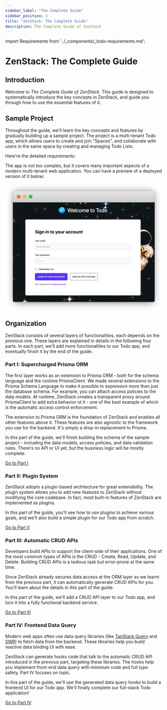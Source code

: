 ```yaml
---
sidebar_label: "The Complete Guide"
sidebar_position: 3
title: "ZenStack: The Complete Guide"
description: The Complete Guide of ZenStack
---
```


import Requirements from '../_components/_todo-requirements.md';

# ZenStack: The Complete Guide

## Introduction

Welcome to *The Complete Guide of ZenStack*. This guide is designed to systematically introduce the key concepts in ZenStack, and guide you through how to use the essential features of it.

## Sample Project

Throughout the guide, we'll learn the key concepts and features by gradually building up a sample project. The project is a multi-tenant Todo app, which allows users to create and join "Spaces", and collaborate with users in the same space by creating and managing Todo Lists.

Here're the detailed requirements:

<Requirements />

The app is not too complex, but it covers many important aspects of a modern multi-tenant web application. You can have a preview of a deployed version of it below:

[![Sample Todo App](../assets/todo-app-splash.png)](https://zenstack-todo.vercel.app/)

## Organization

ZenStack consists of several layers of functionalities, each depends on the previous one. These layers are explained in details in the following four parts. In each part, we'll add more functionalities to our Todo app, and eventually finish it by the end of the guide.

### Part I: Supercharged Prisma ORM

The first layer works as an extension to Prisma ORM - both for the schema language and the runtime PrismaClient. We made several extensions to the Prisma Schema Language to make it possible to expression more than just the database schema. For example, you can attach access policies to the data models. At runtime, ZenStack creates a transparent proxy around PrismaClient to add extra behavior ot it - one of the best example of which is the automatic access control enforcement.

The extension to Prisma ORM is the foundation of ZenStack and enables all other features above it. These features are also agnostic to the framework you use for the backend. It's simply a drop-in replacement to Prisma.

In this part of the guide, we'll finish building the schema of the sample project - including the data models, access policies, and data validation rules. There's no API or UI yet, but the business logic will be mostly complete.

[Go to Part I](/docs/the-complete-guide/part1)

### Part II: Plugin System

ZenStack adopts a plugin-based architecture for great extensibility. The plugin system allows you to add new features to ZenStack without modifying the core codebase. In fact, most built-in features of ZenStack are implemented as plugins.

In this part of the guide, you'll see how to use plugins to achieve various goals, and we'll also build a simple plugin for our Todo app from scratch.

[Go to Part II](/docs/the-complete-guide/part2)

### Part III: Automatic CRUD APIs

Developers build APIs to support the client-side of their applications. One of the most common types of APIs is the CRUD - Create, Read, Update, and Delete. Building CRUD APIs is a tedious task but error-prone at the same time.

Since ZenStack already secures data access at the ORM layer as we learnt from the previous part, it can automatically generate CRUD APIs for you. You'll learn about the details in this part of the guide.

In this part of the guide, we'll add a CRUD API layer to our Todo app, and turn it into a fully functional backend service.

[Go to Part III](/docs/the-complete-guide/part3)

### Part IV: Frontend Data Query

Modern web apps often use data query libraries (like [TanStack Query](https://tanstack.com/query) and [SWR](https://swr.vercel.app/)) to fetch data from the backend. These libraries help you build reactive data binding UI with ease.

ZenStack can generate hooks code that talk to the automatic CRUD API introduced in the previous part, targeting these libraries. The hooks help you implement front-end data query with minimum code and full type safety. Part IV focuses on topic.

In this part of the guide, we'll use the generated data query hooks to build a frontend UI for our Todo app. We'll finally complete our full-stack Todo application!

[Go to Part IV](/docs/the-complete-guide/part4)
